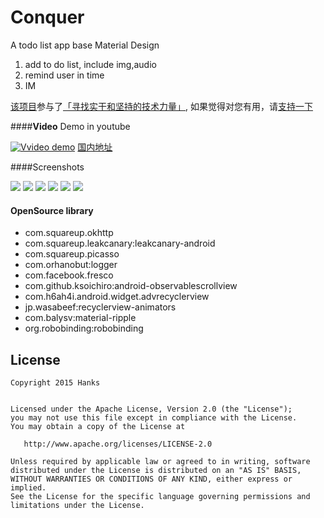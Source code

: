 # Conquer
A todo list app base Material Design


1. add to do list, include img,audio
2. remind user in time
3. IM

[该项目](https://github.com/hanks-zyh/Conquer)参与了[「寻找实干和坚持的技术力量」](http://i.100offer.com/projects/48), 如果觉得对您有用，请[支持一下](http://i.100offer.com/projects/48)

####**Video** Demo in youtube

[![Vvideo demo](http://file.bmob.cn/M02/B7/98/oYYBAFYA6TuAVpEJAAEOwm6nM9E614.png)](http://www.youtube.com/watch?v=4Ic8UMuPRkk)
[国内地址](http://my.tv.sohu.com/us/80753361/81553705.shtml)



####Screenshots

![](http://file.bmob.cn/M02/B7/97/oYYBAFYA6GOAcEnHAEDEbdX1BEs472.gif)
![](http://file.bmob.cn/M02/B7/98/oYYBAFYA6SKAZ7JwAE-cnb0oX9Y023.gif)
![](http://file.bmob.cn/M02/B7/98/oYYBAFYA6SeAOL5FAAETwwGmpvo840.png)
![](http://file.bmob.cn/M02/B7/98/oYYBAFYA6S6AZSk6AAF4E4ZNiDQ001.png)
![](http://file.bmob.cn/M02/B7/98/oYYBAFYA6TKAWibiAAGsPFXAV7Y347.png)
![](http://file.bmob.cn/M02/B7/98/oYYBAFYA6TaAXdtzAAI_qpSR_5s625.png)


#### OpenSource library
- com.squareup.okhttp
- com.squareup.leakcanary:leakcanary-android
- com.squareup.picasso
- com.orhanobut:logger
- com.facebook.fresco
- com.github.ksoichiro:android-observablescrollview
- com.h6ah4i.android.widget.advrecyclerview
- jp.wasabeef:recyclerview-animators
- com.balysv:material-ripple
- org.robobinding:robobinding


License
-------

    Copyright 2015 Hanks


    Licensed under the Apache License, Version 2.0 (the "License");
    you may not use this file except in compliance with the License.
    You may obtain a copy of the License at

       http://www.apache.org/licenses/LICENSE-2.0

    Unless required by applicable law or agreed to in writing, software
    distributed under the License is distributed on an "AS IS" BASIS,
    WITHOUT WARRANTIES OR CONDITIONS OF ANY KIND, either express or implied.
    See the License for the specific language governing permissions and
    limitations under the License.
